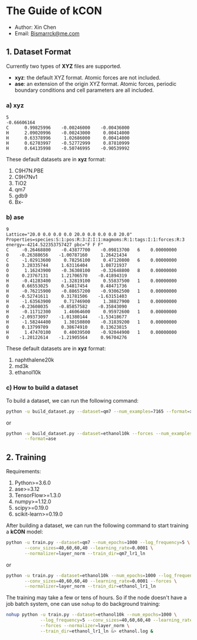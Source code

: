 # The Guide of kCON

* Author: Xin Chen
* Email: Bismarrck@me.com

## 1. Dataset Format

Currently two types of **XYZ** files are supported.
* **xyz**: the default XYZ format. Atomic forces are not included.
* **ase**: an extension of the origin XYZ format. Atomic forces, periodic boundary conditions and cell parameters are all included.

### a) xyz

```
5
-0.66606164
C      0.99825996    -0.00246000    -0.00436000
H      2.09020996    -0.00243000     0.00414000
H      0.63378996     1.02686000     0.00414000
H      0.62703997    -0.52772999     0.87810999
H      0.64135998    -0.50746995    -0.90539992
```

These default datasets are in **xyz** format:

1. C9H7N.PBE
2. C9H7Nv1
3. TiO2
4. qm7
5. gdb9
6. Bx-

### b) ase

```
9
Lattice="20.0 0.0 0.0 0.0 20.0 0.0 0.0 0.0 20.0" Properties=species:S:1:pos:R:3:Z:I:1:magmoms:R:1:tags:I:1:forces:R:3 energy=-4214.522353757427 pbc="F F F"
C     -0.26468800    -0.43877700    -0.09813700   6    0.00000000        0    -0.26388656    -1.00787160     1.26421434
C     -1.02913600     0.78256100     0.47120800   6    0.00000000        0     3.28335744     1.63116404     1.08721937
O      1.16243900    -0.36308100    -0.32648800   8    0.00000000        0     0.23767131     1.21706570    -0.41894319
H     -0.41283400    -1.32819100     0.55837500   1    0.00000000        0     0.66553025     0.54817454     0.48471736
H     -0.76215900    -0.88657200    -0.93062500   1    0.00000000        0    -0.52741611     0.31781506    -1.63151403
H     -1.63563900     0.71746900     1.38827900   1    0.00000000        0    -0.23608035    -0.85857582    -0.35843090
H     -0.11712300     1.46064600     0.95972600   1    0.00000000        0    -2.09373097    -1.01380144    -1.53418677
H     -1.58244400     1.30150800    -0.31839200   1    0.00000000        0     0.13799709     0.38674910     0.13623815
H      1.47470100     0.40039500    -0.92044900   1    0.00000000        0    -1.20122614    -1.21905564     0.96704276
```

These default datasets are in **xyz** format:

1. naphthalene20k
2. md3k
3. ethanol10k

### c) How to build a dataset

To build a dataset, we can run the following command:

```bash
python -u build_dataset.py --dataset=qm7 --num_examples=7165 --format=xyz
```

or

```bash
python -u build_dataset.py --dataset=ethanol10k --forces --num_examples=10000 \
       --format=ase
```

## 2. Training

Requirements:

1. Python\>=3.6.0
2. ase\>=3.12
3. TensorFlow\>=1.3.0
4. numpy\>=1.12.0
5. scipy\>=0.19.0
6. scikit-learn\>=0.19.0

After building a dataset, we can run the following command to start training a 
**kCON** model:

```bash
python -u train.py --dataset=qm7 --num_epochs=1000 --log_frequency=5 \
       --conv_sizes=40,60,60,40 --learning_rate=0.0001 \
       --normalizer=layer_norm --train_dir=qm7_lr1_ln
```

or

```bash
python -u train.py --dataset=ethanol10k --num_epochs=1000 --log_frequency=5 \
       --conv_sizes=40,60,60,40 --learning_rate=0.0001 --forces \
       --normalizer=layer_norm --train_dir=ethanol_lr1_ln
```

The training may take a few or tens of hours. So if the node doesn't have a job
batch system, one can use `nohup` to do background training:

```bash
nohup python -u train.py --dataset=ethanol10k --num_epochs=1000 \
             --log_frequency=5 --conv_sizes=40,60,60,40 --learning_rate=0.0001 \
             --forces --normalizer=layer_norm \
             --train_dir=ethanol_lr1_ln &> ethanol.log &
```